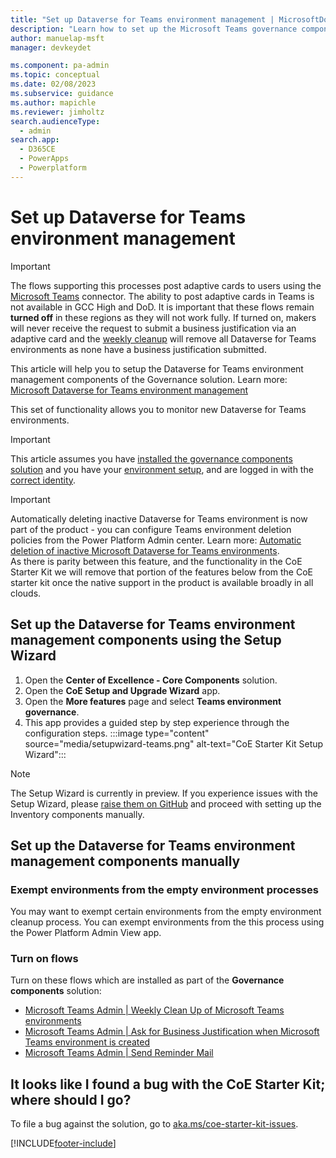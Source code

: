 ```yaml
---
title: "Set up Dataverse for Teams environment management | MicrosoftDocs"
description: "Learn how to set up the Microsoft Teams governance components of the CoE Starter Kit"
author: manuelap-msft
manager: devkeydet

ms.component: pa-admin
ms.topic: conceptual
ms.date: 02/08/2023
ms.subservice: guidance
ms.author: mapichle
ms.reviewer: jimholtz
search.audienceType: 
  - admin
search.app: 
  - D365CE
  - PowerApps
  - Powerplatform
---
```


# Set up Dataverse for Teams environment management

>[!IMPORTANT]
>The flows supporting this processes post adaptive cards to users using the [Microsoft Teams](/connectors/teams/) connector. The ability to post adaptive cards in Teams is not available in GCC High and DoD.
> It is important that these flows remain **turned off** in these regions as they will not work fully. If turned on, makers will never receive the request to submit a business justification via an adaptive card and the [weekly cleanup](teams-governance.md#monitoring-and-weekly-cleanup-process) will remove all Dataverse for Teams environments as none have a business justification submitted. 

This article will help you to setup the Dataverse for Teams environment management components of the Governance solution. Learn more: [Microsoft Dataverse for Teams environment management](teams-governance.md)

This set of functionality allows you to monitor new Dataverse for Teams environments.

>[!IMPORTANT]
>This article assumes you have [installed the governance components solution](before-setup-gov.md) and you have your [environment setup](setup.md#create-your-environment), and are logged in with the [correct identity](setup.md#what-identity-should-i-install-the-coe-starter-kit-with).

>[!IMPORTANT]
>Automatically deleting inactive Dataverse for Teams environment is now part of the product - you can configure Teams environment deletion policies from the Power Platform Admin center. Learn more: [Automatic deletion of inactive Microsoft Dataverse for Teams environments](../../admin/inactive-teams-environment.md). <br>
>As there is parity between this feature, and the functionality in the CoE Starter Kit we will remove that portion of the features below from the CoE starter kit once the native support in the product is available broadly in all clouds.

## Set up the Dataverse for Teams environment management components using the Setup Wizard

1. Open the **Center of Excellence - Core Components** solution.
1. Open the **CoE Setup and Upgrade Wizard** app.
1. Open the **More features** page and select **Teams environment governance**.
1. This app provides a guided step by step experience through the configuration steps.
 :::image type="content" source="media/setupwizard-teams.png" alt-text="CoE Starter Kit Setup Wizard":::

>[!NOTE]
> The Setup Wizard is currently in preview. If you experience issues with the Setup Wizard, please [raise them on GitHub](https://aka.ms/coe-starter-kit-issues) and proceed with setting up the Inventory components manually.

## Set up the Dataverse for Teams environment management components manually

### Exempt environments from the empty environment processes

You may want to exempt certain environments from the empty environment cleanup process. You can exempt environments from the this process using the Power Platform Admin View app.  

### Turn on flows

Turn on these flows which are installed as part of the **Governance components** solution:

- [Microsoft Teams Admin | Weekly Clean Up of Microsoft Teams environments](governance-components.md#microsoft-teams-admin--weekly-clean-up-of-microsoft-teams-environments)
- [Microsoft Teams Admin | Ask for Business Justification when Microsoft Teams environment is created](governance-components.md#microsoft-teams-admin--ask-for-business-justification-when-microsoft-teams-environment-is-created)
- [Microsoft Teams Admin | Send Reminder Mail](governance-components.md#microsoft-teams-admin--send-reminder-mail)

## It looks like I found a bug with the CoE Starter Kit; where should I go?

To file a bug against the solution, go to [aka.ms/coe-starter-kit-issues](https://aka.ms/coe-starter-kit-issues).

[!INCLUDE[footer-include](../../includes/footer-banner.md)]
